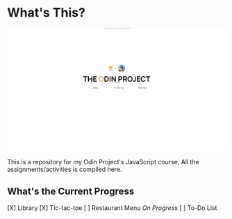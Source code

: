 # What's This?

![Menu of the Odin Project](/assets/README_ODINS.jpg)

This is a repository for my Odin Project's JavaScript course, All the assignments/activities is compiled here.

## What's the Current Progress

[X] Library
[X] Tic-tac-toe
[ ] Restaurant Menu *On Progress*
[ ] To-Do List

